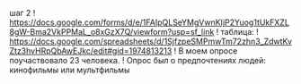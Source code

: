 шаг 2
! https://docs.google.com/forms/d/e/1FAIpQLSeYMgVwnKIjP2Yuog1tUkFXZL8gW-Bma2VkPPMaL_o8xGzX7Q/viewform?usp=sf_link
! таблица:
! https://docs.google.com/spreadsheets/d/1SjfzpeSMPmwTm72zhn3_ZdwtKvZtz3hvHRpQbAwEJkc/edit#gid=1974813213
! В моем опросе поучаствовало 23 человека.
! Опрос был о предпочтениях людей: кинофильмы или мультфильмы
